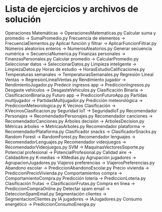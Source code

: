 # Lista de ejercicios y archivos de solución

Operaciones Matemáticas -> OperacionesMatematicas.py
Calcular suma y promedio -> SumaPromedio.py
Frecuencia de elementos -> FrecuenciaElementos.py
Aplicar función y filtrar -> AplicarFuncionFiltrar.py
Números aleatorios enteros -> NumerosAleatorios.py
Generar secuencia numérica -> SecuenciaNumerica.py
Finanzas personales -> FinanzasPersonales.py
Calcular promedio -> CalcularPromedio.py
Seleccionar datos -> SeleccionarDatos.py
Limpieza inteligente -> LimpiezaDatos.py
Horas de estudio -> HorasEstudioCalificaciones.py
Temperaturas semanales -> TemperaturasSemanales.py
Regresión Lineal Ventas -> RegresionLinealVentas.py
Rendimiento jugador -> RendimientoJugador.py
Predecir ingresos app -> PrediccionIngresos.py
Desgaste vehículos -> DesgasteVehiculos.py
Clasificación Binaria -> ClasificacionBinaria.py
Futuro app -> PrediccionFuturoApp.py
Partidas multijugador -> PartidasMultijugador.py
Predicción meteorológica -> PrediccionMeteorologica.py
K Vecinos Clasificación -> KVecinosClasificacion.py
Seguridad IoT -> SeguridadIoT.py
Recomendador Personajes -> RecomendadorPersonajes.py
Recomendador canciones -> RecomendadorCanciones.py
Árboles decisión -> ArbolesDecision.py
Métricas árboles -> MetricasArboles.py
Recomendador plataforma -> RecomendadorPlataforma.py
Clasificador snacks -> ClasificadorSnacks.py
Random Forest -> RandomForest.py
Recomendador lenguajes -> RecomendadorLenguajes.py
Recomendador videojuegos -> RecomendadorVideojuegos.py
SVM -> MaquinasVectoresSoporte.py
Potencial profesional -> PotencialProfesional.py
Calidad aire -> CalidadAire.py
K-medias -> KMedias.py
Agrupación jugadores -> AgrupacionJugadores.py
Viajeros preferencias -> ViajerosPreferencias.py
Abandono escolar -> PrediccionAbandonoEscolar.py
Precio vivienda -> PrediccionPrecioVivienda.py
Comportamientos compra -> ComportamientoCompra.py
Predicción lotería -> PrediccionLoteria.py
Clasificación frutas -> ClasificacionFrutas.py
Compra en línea -> PrediccionCompraOnline.py
Detectar spam email -> DeteccionSpamEmail.py
Segmentación clientes -> SegmentacionClientes.py
IA jugadores -> IAJugadores.py
Consumo energético -> PrediccionConsumoEnergia.py
